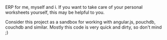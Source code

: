 ERP for me, myself and i. If you want to take care of your personal worksheets yourself, this may be helpful to you. 

Consider this project as a sandbox for working with angular.js, pouchdb, couchdb and similar.
Mostly this code is very quick and dirty, so don't mind ;)

